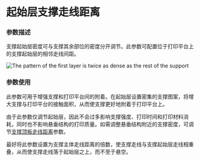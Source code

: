 起始层支撑走线距离
====
### **参数描述**
支撑起始层密度可与支撑其余部位的密度分开调节。此参数可配置位于打印平台上的支撑起始层的相邻走线间距。

![The pattern of the first layer is twice as dense as the rest of the support](../images/support_initial_layer_line_distance.png)

### **参数使用**
此参数可用于增强支撑和打印平台间的附着。在起始层设置密集的支撑图案，将增大支撑与打印平台的接触面积，从而使支撑更好地附着于打印平台上。

由于此参数仅调节起始层，因此不会过多影响支撑强度、打印时间和打印材料消耗，同时也不影响悬垂结构的打印质量。如需调整悬垂结构附近的支撑密度，可调节[支撑顶板走线距离](support_roof_line_distance.md)参数。

最好将此参数设置为支撑主体走线距离的倍数，使支撑走线与支撑起始层走线相重叠，从而使支撑走线落于起始层之上，而不至于悬空。